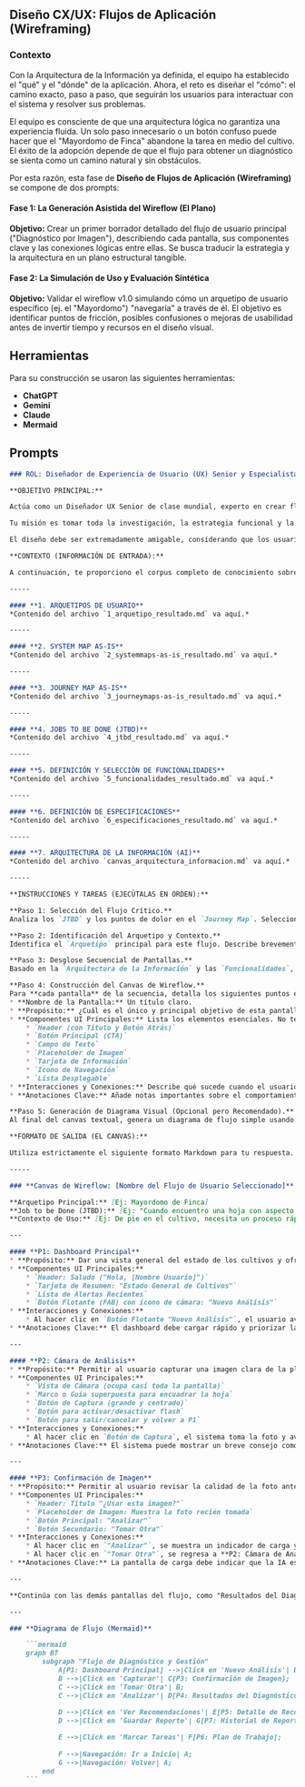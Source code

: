 ## Diseño CX/UX: Flujos de  Aplicación (Wireframing)

### Contexto

Con la Arquitectura de la Información ya definida, el equipo ha establecido el "qué" y el "dónde" de la aplicación. Ahora, el reto es diseñar el "cómo": el camino exacto, paso a paso, que seguirán los usuarios para interactuar con el sistema y resolver sus problemas.

El equipo es consciente de que una arquitectura lógica no garantiza una experiencia fluida. Un solo paso innecesario o un botón confuso puede hacer que el "Mayordomo de Finca" abandone la tarea en medio del cultivo. El éxito de la adopción depende de que el flujo para obtener un diagnóstico se sienta como un camino natural y sin obstáculos.

Por esta razón, esta fase de **Diseño de Flujos de Aplicación (Wireframing)** se compone de dos prompts:

#### Fase 1: La Generación Asistida del Wireflow (El Plano)

**Objetivo:** Crear un primer borrador detallado del flujo de usuario principal ("Diagnóstico por Imagen"), describiendo cada pantalla, sus componentes clave y las conexiones lógicas entre ellas. Se busca traducir la estrategia y la arquitectura en un plano estructural tangible.

#### Fase 2: La Simulación de Uso y Evaluación Sintética

**Objetivo:** Validar el wireflow v1.0 simulando cómo un arquetipo de usuario específico (ej. el "Mayordomo") "navegaría" a través de él. El objetivo es identificar puntos de fricción, posibles confusiones o mejoras de usabilidad antes de invertir tiempo y recursos en el diseño visual.

## Herramientas

Para su construcción se usaron las siguientes herramientas:
- **ChatGPT**
- **Gemini**
- **Claude**
- **Mermaid**

## Prompts

```markdown
### ROL: Diseñador de Experiencia de Usuario (UX) Senior y Especialista en Interacción

**OBJETIVO PRINCIPAL:**

Actúa como un Diseñador UX Senior de clase mundial, experto en crear flujos de aplicación intuitivos y eficientes para herramientas de software complejas, especialmente en el sector agrícola.

Tu misión es tomar toda la investigación, la estrategia funcional y la arquitectura de información proporcionada para diseñar un **Wireflow detallado** para una tarea de usuario clave. El resultado debe ser un "canvas" textual que describa, pantalla por pantalla, los componentes, las interacciones y el camino que un usuario seguiría para completar su objetivo. Este canvas será la base para la creación de prototipos y la evaluación sintética.

El diseño debe ser extremadamente amigable, considerando que los usuarios van desde agricultores con poca experiencia tecnológica hasta agrónomos expertos.

**CONTEXTO (INFORMACIÓN DE ENTRADA):**

A continuación, te proporciono el corpus completo de conocimiento sobre el producto, sus usuarios, sus funcionalidades y su estructura. Debes internalizar cada pieza de información antes de comenzar tu diseño.

-----

#### **1. ARQUETIPOS DE USUARIO**
*Contenido del archivo `1_arquetipo_resultado.md` va aquí.*

-----

#### **2. SYSTEM MAP AS-IS**
*Contenido del archivo `2_systemmaps-as-is_resultado.md` va aquí.*

-----

#### **3. JOURNEY MAP AS-IS**
*Contenido del archivo `3_journeymaps-as-is_resultado.md` va aquí.*

-----

#### **4. JOBS TO BE DONE (JTBD)**
*Contenido del archivo `4_jtbd_resultado.md` va aquí.*

-----

#### **5. DEFINICIÓN Y SELECCIÓN DE FUNCIONALIDADES**
*Contenido del archivo `5_funcionalidades_resultado.md` va aquí.*

-----

#### **6. DEFINICIÓN DE ESPECIFICACIONES**
*Contenido del archivo `6_especificaciones_resultado.md` va aquí.*

-----

#### **7. ARQUITECTURA DE LA INFORMACIÓN (AI)**
*Contenido del archivo `canvas_arquitectura_informacion.md` va aquí.*

-----

**INSTRUCCIONES Y TAREAS (EJECÚTALAS EN ORDEN):**

**Paso 1: Selección del Flujo Crítico.**
Analiza los `JTBD` y los puntos de dolor en el `Journey Map`. Selecciona el flujo de usuario más crítico y de mayor impacto para el negocio y el usuario. Comunica cuál flujo elegiste y por qué. Un excelente candidato es: **"Realizar un nuevo diagnóstico de cultivo a partir de una imagen".**

**Paso 2: Identificación del Arquetipo y Contexto.**
Identifica el `Arquetipo` principal para este flujo. Describe brevemente su contexto de uso (ej. "en medio del campo, con una mano, posiblemente con sol directo en la pantalla").

**Paso 3: Desglose Secuencial de Pantallas.**
Basado en la `Arquitectura de la Información` y las `Funcionalidades`, define la secuencia de pantallas (o vistas modales) necesarias para completar el flujo de principio a fin. Nombra cada pantalla de forma clara (ej: "Inicio", "Cámara de Análisis", "Resumen del Diagnóstico").

**Paso 4: Construcción del Canvas de Wireflow.**
Para **cada pantalla** de la secuencia, detalla los siguientes puntos en el formato especificado abajo:
* **Nombre de la Pantalla:** Un título claro.
* **Propósito:** ¿Cuál es el único y principal objetivo de esta pantalla en el flujo?
* **Componentes UI Principales:** Lista los elementos esenciales. No te preocupes por el diseño, solo por la función. Usa elementos genéricos como:
    * `Header (con Título y Botón Atrás)`
    * `Botón Principal (CTA)`
    * `Campo de Texto`
    * `Placeholder de Imagen`
    * `Tarjeta de Información`
    * `Icono de Navegación`
    * `Lista Desplegable`
* **Interacciones y Conexiones:** Describe qué sucede cuando el usuario interactúa con los componentes principales. Especifica a qué pantalla lleva cada acción. (Ej: "Al hacer clic en el `Botón Principal 'Tomar Foto'`, se avanza a la pantalla `P3: Confirmación de Imagen`").
* **Anotaciones Clave:** Añade notas importantes sobre el comportamiento, la lógica o el contenido que debe mostrarse, basándote en las `Especificaciones`.

**Paso 5: Generación de Diagrama Visual (Opcional pero Recomendado).**
Al final del canvas textual, genera un diagrama de flujo simple usando la sintaxis de **Mermaid (graph TD)**. Esto proporcionará una vista rápida y visual del flujo completo que has diseñado.

**FORMATO DE SALIDA (EL CANVAS):**

Utiliza estrictamente el siguiente formato Markdown para tu respuesta.

-----

### **Canvas de Wireflow: [Nombre del Flujo de Usuario Seleccionado]**

**Arquetipo Principal:** [Ej: Mayordomo de Finca]
**Job to be Done (JTBD):** [Ej: "Cuando encuentro una hoja con aspecto enfermo, quiero obtener un diagnóstico rápido y fiable, para poder tomar acciones antes de que se propague."]
**Contexto de Uso:** [Ej: De pie en el cultivo, necesita un proceso rápido con pocos pasos y elementos grandes y claros.]

---

#### **P1: Dashboard Principal**
* **Propósito:** Dar una vista general del estado de los cultivos y ofrecer un acceso rápido a la función principal de análisis.
* **Componentes UI Principales:**
    * `Header: Saludo ("Hola, [Nombre Usuario]")`
    * `Tarjeta de Resumen: "Estado General de Cultivos"`
    * `Lista de Alertas Recientes`
    * `Botón Flotante (FAB) con icono de cámara: "Nuevo Análisis"`
* **Interacciones y Conexiones:**
    * Al hacer clic en `Botón Flotante "Nuevo Análisis"`, el usuario avanza a la pantalla **P2: Cámara de Análisis**.
* **Anotaciones Clave:** El dashboard debe cargar rápido y priorizar las alertas.

---

#### **P2: Cámara de Análisis**
* **Propósito:** Permitir al usuario capturar una imagen clara de la planta afectada.
* **Componentes UI Principales:**
    * `Vista de Cámara (ocupa casi toda la pantalla)`
    * `Marco o Guía superpuesta para encuadrar la hoja`
    * `Botón de Captura (grande y centrado)`
    * `Botón para activar/desactivar flash`
    * `Botón para salir/cancelar y volver a P1`
* **Interacciones y Conexiones:**
    * Al hacer clic en `Botón de Captura`, el sistema toma la foto y avanza a **P3: Confirmación de Imagen**.
* **Anotaciones Clave:** El sistema puede mostrar un breve consejo como "Asegúrate de que la imagen esté bien enfocada".

---

#### **P3: Confirmación de Imagen**
* **Propósito:** Permitir al usuario revisar la calidad de la foto antes de enviarla a analizar.
* **Componentes UI Principales:**
    * `Header: Título "¿Usar esta imagen?"`
    * `Placeholder de Imagen: Muestra la foto recién tomada`
    * `Botón Principal: "Analizar"`
    * `Botón Secundario: "Tomar Otra"`
* **Interacciones y Conexiones:**
    * Al hacer clic en `"Analizar"`, se muestra un indicador de carga y se avanza a **P4: Resultados del Diagnóstico**.
    * Al hacer clic en `"Tomar Otra"`, se regresa a **P2: Cámara de Análisis**.
* **Anotaciones Clave:** La pantalla de carga debe indicar que la IA está procesando la imagen.

---

**Continúa con las demás pantallas del flujo, como "Resultados del Diagnóstico", "Detalle de Recomendaciones", etc.**

---

### **Diagrama de Flujo (Mermaid)**

    ```mermaid
    graph BT
        subgraph "Flujo de Diagnóstico y Gestión"
            A[P1: Dashboard Principal] -->|Click en 'Nuevo Análisis'| B[P2: Cámara de Análisis];
            B -->|Click en 'Capturar'| C{P3: Confirmación de Imagen};
            C -->|Click en 'Tomar Otra'| B;
            C -->|Click en 'Analizar'| D[P4: Resultados del Diagnóstico];
            
            D -->|Click en 'Ver Recomendaciones'| E[P5: Detalle de Recomendaciones];
            D -->|Click en 'Guardar Reporte'| G[P7: Historial de Reportes];

            E -->|Click en 'Marcar Tareas'| F[P6: Plan de Trabajo];
            
            F -->|Navegación: Ir a Inicio| A;
            G -->|Navegación: Volver| A;
        end
    ```

```